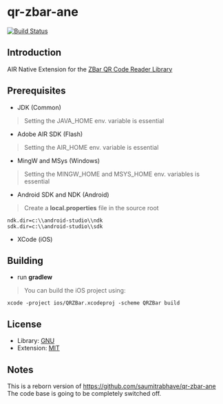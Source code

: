 qr-zbar-ane
===========

[![Build Status](https://travis-ci.org/ane-community/qr-zbar-ane.png?branch=master)](https://travis-ci.org/ane-community/qr-zbar-ane)

## Introduction

AIR Native Extension for the [ZBar QR Code Reader Library](http://zbar.sourceforge.net/)

## Prerequisites

* JDK (Common)

> Setting the JAVA_HOME env. variable is essential

* Adobe AIR SDK (Flash)

> Setting the AIR_HOME env. variable is essential

* MingW and MSys (Windows)

> Setting the MINGW_HOME and MSYS_HOME env. variables is essential

* Android SDK and NDK (Android)

> Create a **local.properties** file in the source root

    ndk.dir=c:\\android-studio\\ndk
    sdk.dir=c:\\android-studio\\sdk

* XCode (iOS)

## Building

* run **gradlew**

> You can build the iOS project using: 

    xcode -project ios/QRZBar.xcodeproj -scheme QRZBar build

## License

* Library: [GNU](http://www.gnu.org/licenses/old-licenses/lgpl-2.1.html)
* Extension: [MIT](http://opensource.org/licenses/MIT)

## Notes

This is a reborn version of https://github.com/saumitrabhave/qr-zbar-ane
The code base is going to be completely switched off.
